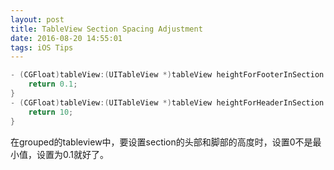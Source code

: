 ```yaml
---
layout: post
title: TableView Section Spacing Adjustment
date: 2016-08-20 14:55:01 
tags: iOS Tips
---
```


```objective-c
- (CGFloat)tableView:(UITableView *)tableView heightForFooterInSection:(NSInteger)section {
    return 0.1;
}
- (CGFloat)tableView:(UITableView *)tableView heightForHeaderInSection:(NSInteger)section {
    return 10;
}
```
在grouped的tableview中，要设置section的头部和脚部的高度时，设置0不是最小值，设置为0.1就好了。